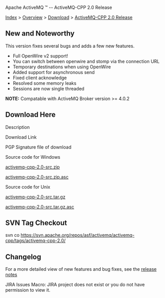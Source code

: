 Apache ActiveMQ ™ -- ActiveMQ-CPP 2.0 Release 

[Index](index.html) > [Overview](overview.html) > [Download](download.html) > [ActiveMQ-CPP 2.0 Release](activemq-cpp-20-release.html)

New and Noteworthy
------------------

This version fixes several bugs and adds a few new features.

*   Full OpenWire v2 support!
*   You can switch between openwire and stomp via the connection URL
*   Temporary destinations when using OpenWire
*   Added support for asynchronous send
*   Fixed client acknowledge
*   Resolved some memory leaks
*   Sessions are now single threaded

**NOTE:** Compatable with ActiveMQ Broker version >= 4.0.2

Download Here
-------------

Description

Download Link

PGP Signature file of download

Source code for Windows

[activemq-cpp-2.0-src.zip](http://www.apache.org/dyn/closer.cgi/activemq/activemq-cpp/source/activemq-cpp-2.0-src.zip)

[activemq-cpp-2.0-src.zip.asc](http://www.apache.org/dist/activemq/activemq-cpp/source/activemq-cpp-2.0-src.zip.asc)

Source code for Unix

[activemq-cpp-2.0-src.tar.gz](http://www.apache.org/dyn/closer.cgi/activemq/activemq-cpp/source/activemq-cpp-2.0-src.tar.gz)

[activemq-cpp-2.0-src.tar.gz.asc](http://www.apache.org/dist/activemq/activemq-cpp/source/activemq-cpp-2.0-src.tar.gz.asc)

SVN Tag Checkout
----------------

svn co https://svn.apache.org/repos/asf/activemq/activemq-cpp/tags/activemq-cpp-2.0/

Changelog
---------

For a more detailed view of new features and bug fixes, see the [release notes](http://issues.apache.org/activemq/secure/ReleaseNote.jspa?projectId=11000&styleName=Html&version=11805)  

JIRA Issues Macro: JIRA project does not exist or you do not have permission to view it.

 

